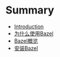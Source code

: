 # Summary

* [Introduction](README.md)
* [为什么使用Bazel](wei-shi-yao-shi-yong-bazel.md)
* [Bazel概览](bazelgai-lan.md)
* [安装Bazel](an-zhuang-bazel.md)

